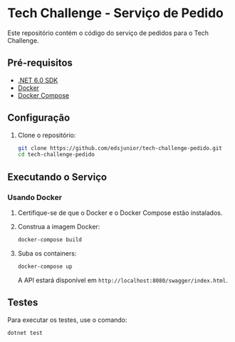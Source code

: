 # Tech Challenge - Serviço de Pedido

Este repositório contém o código do serviço de pedidos para o Tech Challenge.

## Pré-requisitos

- [.NET 6.0 SDK](https://dotnet.microsoft.com/download/dotnet/6.0)
- [Docker](https://www.docker.com/get-started)
- [Docker Compose](https://docs.docker.com/compose/install/)

## Configuração

1. Clone o repositório:

   ```bash
   git clone https://github.com/edsjunior/tech-challenge-pedido.git
   cd tech-challenge-pedido
   ```

<!-- 2. Configure o banco de dados em memória e as dependências:

   No arquivo `appsettings.json`, ajuste as configurações conforme necessário. -->

## Executando o Serviço

### Usando Docker

1. Certifique-se de que o Docker e o Docker Compose estão instalados.

2. Construa a imagem Docker:

   ```bash
   docker-compose build
   ```

3. Suba os containers:

   ```bash
   docker-compose up
   ```

   A API estará disponível em `http://localhost:8080/swagger/index.html`.

## Testes

Para executar os testes, use o comando:

```bash
dotnet test
```
